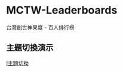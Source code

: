 # MCTW-Leaderboards
台灣創世神果度 - 百人排行榜

## 主題切換演示
[!主題切換](https://gyazo.com/c35b2995d7dc3cb8e682d6947bd910a1.gif)
